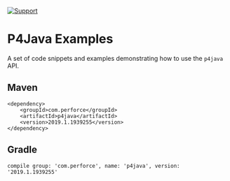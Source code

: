 [![Support](https://img.shields.io/badge/Support-Official-green.svg)](mailto:support@perforce.com)

# P4Java Examples

A set of code snippets and examples demonstrating how to use the `p4java` API.

## Maven

    <dependency>
        <groupId>com.perforce</groupId>
        <artifactId>p4java</artifactId>
        <version>2019.1.1939255</version>
    </dependency>


## Gradle

    compile group: 'com.perforce', name: 'p4java', version: '2019.1.1939255'
